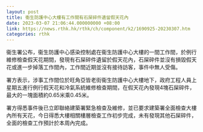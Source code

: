 ```yaml
---
layout: post
title: 衞生防護中心大樓有工作間有石屎碎件遺留假天花內
date: 2023-03-07 21:06:44.000000000 +08:00
link: https://news.rthk.hk/rthk/ch/component/k2/1690925-20230307.htm
categories: rthk
---
```


衞生署公布，衞生防護中心感染控制處在衞生防護中心大樓的一間工作間，於例行維修檢查假天花期間，發現有石屎碎件遺留於假天花內，石屎碎件並沒有損毀假天花或進一步掉落工作間內，工作間近期並沒有接待訪客，事件中無人受傷。

署方表示，涉事工作間位於旺角亞皆老街衞生防護中心大樓地下，政府工程人員上星期五進行例行假天花和冷氣系統維修檢查期間，在假天花內發現4塊石屎碎件，最大的一塊面積約0.65米乘0.45米。

署方得悉事件後已立即聯絡建築署緊急檢查及維修，並已要求建築署全面檢查大樓內所有天花，今日得悉大樓相關樓層檢查工作初步完成，未有發現其他石屎碎件，全面的檢查工作預計於本周內完成。

